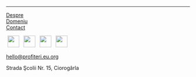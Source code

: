 ---

[Despre](/about)\
[Domeniu](/ciorogarla-domain)\
[Contact](/contact)

[<img src="/static/icons/instagram.svg" style="width: 32px; height: 32px; margin: 0 4px;"/>](https://instagram.com/profiteriteam)
[<img src="/static/icons/facebook.svg" style="width: 32px; height: 32px; margin: 0 4px;"/>](https://facebook.com/profiteriteam)
[<img src="/static/icons/github.svg" style="width: 32px; height: 32px; margin: 0 4px;"/>](https://github.com/profiteriteam)
[<img src="/static/icons/opencollective.svg" style="width: 32px; height: 32px; margin: 0 4px;"/>](https://opencollective.com/profiteriteam)

hello@profiteri.eu.org

Strada Şcolii Nr. 15, Ciorogârla
